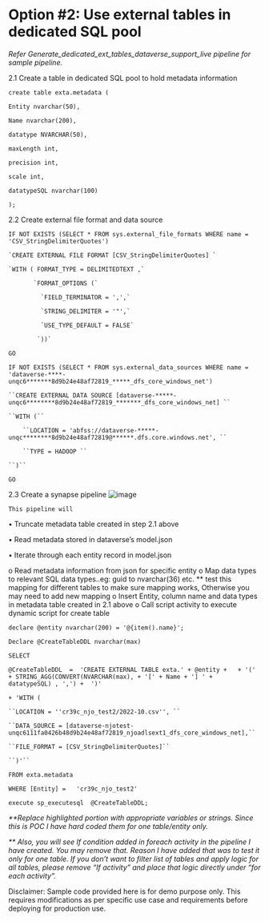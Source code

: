 # Option #2: Use external tables in dedicated SQL pool 

_Refer Generate_dedicated_ext_tables_dataverse_support_live pipeline for sample pipeline._

2.1 Create a table in dedicated SQL pool to hold metadata information 

`create table exta.metadata (`

`Entity nvarchar(50), `

`Name nvarchar(200), `

`datatype NVARCHAR(50), `

`maxLength int, `

`precision int, `

`scale int,`

`datatypeSQL nvarchar(100)`

`);`


2.2 Create external file format and data source

`IF NOT EXISTS (SELECT * FROM sys.external_file_formats WHERE name = 'CSV_StringDelimiterQuotes') `

    `CREATE EXTERNAL FILE FORMAT [CSV_StringDelimiterQuotes] `

    `WITH ( FORMAT_TYPE = DELIMITEDTEXT ,`

           `FORMAT_OPTIONS (`

             `FIELD_TERMINATOR = ',',`

             `STRING_DELIMITER = '"',`

             `USE_TYPE_DEFAULT = FALSE`

            `))`

`GO`



``IF NOT EXISTS (SELECT * FROM sys.external_data_sources WHERE name = 'dataverse-****-unqc6*******8d9b24e48af72819_*****_dfs_core_windows_net') ``

    ``CREATE EXTERNAL DATA SOURCE [dataverse-*****-unqc6********8d9b24e48af72819_*******_dfs_core_windows_net] ``

    ``WITH (``

        ``LOCATION = 'abfss://dataverse-*****-unqc********8d9b24e48af72819@******.dfs.core.windows.net', ``

        ``TYPE = HADOOP ``

    ``)``

``GO``



2.3 Create a synapse pipeline 
![image](https://user-images.githubusercontent.com/12938692/197015195-98563ab1-5a9a-4fd5-9a57-f5ac3d448b06.png)


	This pipeline will
•	Truncate metadata table created in step 2.1 above

•	Read metadata stored in dataverse’s model.json 

•	Iterate through each entity record in model.json

o	Read metadata information from json for specific entity 
o	Map data types to relevant SQL data types..eg: guid to nvarchar(36) etc. 
** test this mapping for different tables to make sure mapping works, Otherwise you may need to add new mapping
o	Insert Entity, column name and data types in metadata table created in 2.1 above
o	Call script activity to execute dynamic script for create table

``declare @entity nvarchar(200) = '@{item().name}';``

``Declare @CreateTableDDL nvarchar(max)``

``SELECT  ``

``@CreateTableDDL  =  'CREATE EXTERNAL TABLE exta.' + @entity +   + '(' + STRING_AGG(CONVERT(NVARCHAR(max), + '[' + Name + '] ' +  datatypeSQL) , ',') + 
')'``

``+ 'WITH (``

    ``LOCATION = ''cr39c_njo_test2/2022-10.csv'', ``

    ``DATA_SOURCE = [dataverse-njotest-unqc6111fa0426b48d9b24e48af72819_njoadlsext1_dfs_core_windows_net],``

    ``FILE_FORMAT = [CSV_StringDelimiterQuotes]``

    ``)'``

``FROM exta.metadata ``

``WHERE [Entity] =   'cr39c_njo_test2'``

``execute sp_executesql  @CreateTableDDL;``

_**Replace highlighted portion with appropriate variables or strings. Since this is POC I have hard coded them for one table/entity only._

_** Also, you will see If condition added in foreach activity in the pipeline I have created. You may remove that. Reason I have added that was to test it only for one table. If you don’t want to filter list of tables and apply logic for all tables, please remove “If activity” and place that logic directly under “for each activity”._

Disclaimer: Sample code provided here is for demo purpose only. This requires modifications as per specific use case and requirements before deploying for production use.
